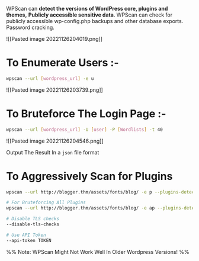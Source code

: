 WPScan can **detect the versions of WordPress core, plugins and themes,** **Publicly accessible sensitive data**. WPScan can check for publicly accessible wp-config.php backups and other database exports. Password cracking.


![[Pasted image 20221126204019.png]]

# To Enumerate Users :-
```sh
wpscan --url [wordpress_url] -e u
```
![[Pasted image 20221126203739.png]]


# To Bruteforce The Login Page :-
```sh
wpscan --url [wordpress_url] -U [user] -P [Wordlists] -t 40
```
![[Pasted image 20221126204546.png]]

Output The Result In a `json` file format

# To Aggressively Scan for Plugins
```sh
wpscan --url http://blogger.thm/assets/fonts/blog/ -e p --plugins-detection aggressive -t 40

# For Bruteforcing All Plugins
wpscan --url http://blogger.thm/assets/fonts/blog/ -e ap --plugins-detection aggressive -t 40
```

```sh
# Disable TLS checks
--disable-tls-checks

# Use API Token
--api-token TOKEN
```

%% Note: WPScan Might Not Work Well In Older Wordpress Versions! %%